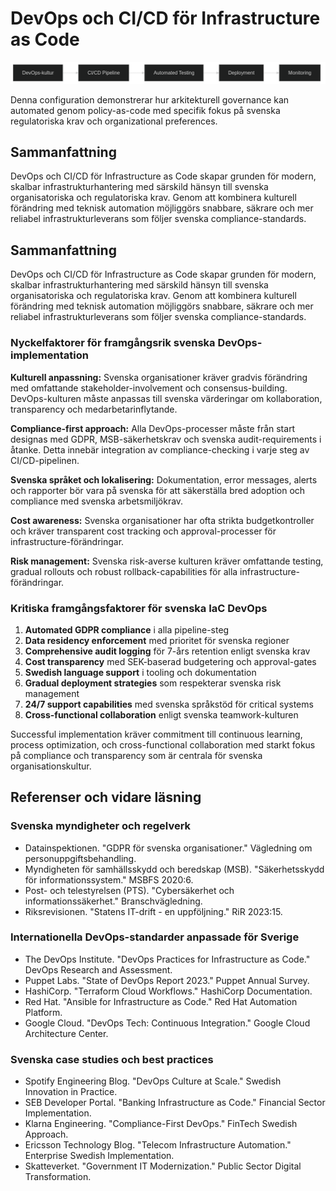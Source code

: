 # DevOps och CI/CD för Infrastructure as Code

![DevOps och CI/CD](images/diagram_07_kapitel6.png)

Denna configuration demonstrerar hur arkitekturell governance kan automated genom policy-as-code med specifik fokus på svenska regulatoriska krav och organizational preferences.

## Sammanfattning

DevOps och CI/CD för Infrastructure as Code skapar grunden för modern, skalbar infrastrukturhantering med särskild hänsyn till svenska organisatoriska och regulatoriska krav. Genom att kombinera kulturell förändring med teknisk automation möjliggörs snabbare, säkrare och mer reliabel infrastrukturleverans som följer svenska compliance-standards.



## Sammanfattning

DevOps och CI/CD för Infrastructure as Code skapar grunden för modern, skalbar infrastrukturhantering med särskild hänsyn till svenska organisatoriska och regulatoriska krav. Genom att kombinera kulturell förändring med teknisk automation möjliggörs snabbare, säkrare och mer reliabel infrastrukturleverans som följer svenska compliance-standards.

### Nyckelfaktorer för framgångsrik svenska DevOps-implementation

**Kulturell anpassning:** Svenska organisationer kräver gradvis förändring med omfattande stakeholder-involvement och consensus-building. DevOps-kulturen måste anpassas till svenska värderingar om kollaboration, transparency och medarbetarinflytande.

**Compliance-first approach:** Alla DevOps-processer måste från start designas med GDPR, MSB-säkerhetskrav och svenska audit-requirements i åtanke. Detta innebär integration av compliance-checking i varje steg av CI/CD-pipelinen.

**Svenska språket och lokalisering:** Dokumentation, error messages, alerts och rapporter bör vara på svenska för att säkerställa bred adoption och compliance med svenska arbetsmiljökrav.

**Cost awareness:** Svenska organisationer har ofta strikta budgetkontroller och kräver transparent cost tracking och approval-processer för infrastructure-förändringar.

**Risk management:** Svenska risk-averse kulturen kräver omfattande testing, gradual rollouts och robust rollback-capabilities för alla infrastructure-förändringar.

### Kritiska framgångsfaktorer för svenska IaC DevOps

1. **Automated GDPR compliance** i alla pipeline-steg
2. **Data residency enforcement** med prioritet för svenska regioner  
3. **Comprehensive audit logging** för 7-års retention enligt svenska krav
4. **Cost transparency** med SEK-baserad budgetering och approval-gates
5. **Swedish language support** i tooling och dokumentation
6. **Gradual deployment strategies** som respekterar svenska risk management
7. **24/7 support capabilities** med svenska språkstöd för critical systems
8. **Cross-functional collaboration** enligt svenska teamwork-kulturen

Successful implementation kräver commitment till continuous learning, process optimization, och cross-functional collaboration med starkt fokus på compliance och transparency som är centrala för svenska organisationskultur.

## Referenser och vidare läsning

### Svenska myndigheter och regelverk
- Datainspektionen. "GDPR för svenska organisationer." Vägledning om personuppgiftsbehandling.
- Myndigheten för samhällsskydd och beredskap (MSB). "Säkerhetsskydd för informationssystem." MSBFS 2020:6.
- Post- och telestyrelsen (PTS). "Cybersäkerhet och informationssäkerhet." Branschvägledning.
- Riksrevisionen. "Statens IT-drift - en uppföljning." RiR 2023:15.

### Internationella DevOps-standarder anpassade för Sverige
- The DevOps Institute. "DevOps Practices for Infrastructure as Code." DevOps Research and Assessment.
- Puppet Labs. "State of DevOps Report 2023." Puppet Annual Survey.
- HashiCorp. "Terraform Cloud Workflows." HashiCorp Documentation.
- Red Hat. "Ansible for Infrastructure as Code." Red Hat Automation Platform.
- Google Cloud. "DevOps Tech: Continuous Integration." Google Cloud Architecture Center.

### Svenska case studies och best practices
- Spotify Engineering Blog. "DevOps Culture at Scale." Swedish Innovation in Practice.
- SEB Developer Portal. "Banking Infrastructure as Code." Financial Sector Implementation.
- Klarna Engineering. "Compliance-First DevOps." FinTech Swedish Approach.
- Ericsson Technology Blog. "Telecom Infrastructure Automation." Enterprise Swedish Implementation.
- Skatteverket. "Government IT Modernization." Public Sector Digital Transformation.